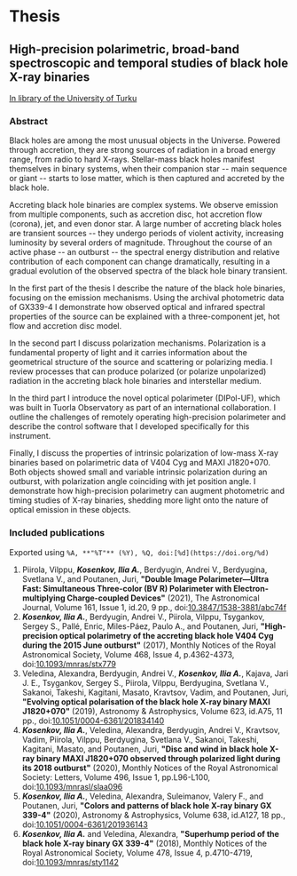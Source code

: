 # Thesis
## High-precision polarimetric, broad-band spectroscopic and temporal studies of black hole X-ray binaries

[In library of the University of Turku](https://www.utupub.fi/handle/10024/152618)
### Abstract

Black holes are among the most unusual objects in the Universe.
Powered through accretion, they are strong sources of radiation in a broad energy range, from radio to hard X-rays.
Stellar-mass black holes manifest themselves in binary systems, when their companion star -- main sequence or giant -- starts to lose matter, which is then captured and accreted by the black hole.

Accreting black hole binaries are complex systems.
We observe emission from multiple components, such as accretion disc, hot accretion flow (corona), jet, and even donor star.
A large number of accreting black holes are transient sources -- they undergo periods of violent activity, increasing luminosity by several orders of magnitude.
Throughout the course of an active phase -- an outburst -- the spectral energy distribution and relative contribution of each component can change dramatically, resulting in a gradual evolution of the observed spectra of the black hole binary transient.

In the first part of the thesis I describe the nature of the black hole binaries, focusing on the emission mechanisms. 
Using the archival photometric data of GX339-4 I demonstrate how observed optical and infrared spectral properties of the source can be explained with a three-component jet, hot flow and accretion disc model.

In the second part I discuss polarization mechanisms.
Polarization is a fundamental property of light and it carries information about the geometrical structure of the source and scattering or polarizing media.
I review processes that can produce polarized (or polarize unpolarized) radiation in the accreting black hole binaries and interstellar medium.

In the third part I introduce the novel optical polarimeter (DIPol-UF), which was built in Tuorla Observatory as part of an international collaboration.
I outline the challenges of remotely operating high-precision polarimeter and describe the control software that I developed specifically for this instrument.

Finally, I discuss the properties of intrinsic polarization of low-mass X-ray binaries based on polarimetric data of V404 Cyg and MAXI J1820+070.
Both objects showed small and variable intrinsic polarization during an outburst, with polarization angle coinciding with jet position angle.
I demonstrate how high-precision polarimetry can augment photometric and timing studies of X-ray binaries, shedding more light onto the nature of optical emission in these objects.
    
### Included publications
Exported using `%A, **"%T"** (%Y), %Q, doi:[%d](https://doi.org/%d)`


1. Piirola, Vilppu, _**Kosenkov, Ilia A.**_, Berdyugin, Andrei V., Berdyugina, Svetlana V., and Poutanen, Juri, **"Double Image Polarimeter—Ultra Fast: Simultaneous Three-color (BV R) Polarimeter with Electron-multiplying Charge-coupled Devices"** (2021), The Astronomical Journal, Volume 161, Issue 1, id.20, 9 pp., doi:[10.3847/1538-3881/abc74f](https://doi.org/10.3847/1538-3881/abc74f)
2. _**Kosenkov, Ilia A.**_, Berdyugin, Andrei V., Piirola, Vilppu, Tsygankov, Sergey S., Pallé, Enric, Miles-Páez, Paulo A., and Poutanen, Juri, **"High-precision optical polarimetry of the accreting black hole V404 Cyg during the 2015 June outburst"** (2017), Monthly Notices of the Royal Astronomical Society, Volume 468, Issue 4, p.4362-4373, doi:[10.1093/mnras/stx779](https://doi.org/10.1093/mnras/stx779)
3. Veledina, Alexandra, Berdyugin, Andrei V., _**Kosenkov, Ilia A.**_, Kajava, Jari J. E., Tsygankov, Sergey S., Piirola, Vilppu, Berdyugina, Svetlana V., Sakanoi, Takeshi, Kagitani, Masato, Kravtsov, Vadim, and Poutanen, Juri, **"Evolving optical polarisation of the black hole X-ray binary MAXI J1820+070"** (2019), Astronomy &amp; Astrophysics, Volume 623, id.A75, 11 pp., doi:[10.1051/0004-6361/201834140](https://doi.org/10.1051/0004-6361/201834140)
4. _**Kosenkov, Ilia A.**_, Veledina, Alexandra, Berdyugin, Andrei V., Kravtsov, Vadim, Piirola, Vilppu, Berdyugina, Svetlana V., Sakanoi, Takeshi, Kagitani, Masato, and Poutanen, Juri, **"Disc and wind in black hole X-ray binary MAXI J1820+070 observed through polarized light during its 2018 outburst"** (2020), Monthly Notices of the Royal Astronomical Society: Letters, Volume 496, Issue 1, pp.L96-L100, doi:[10.1093/mnrasl/slaa096](https://doi.org/10.1093/mnrasl/slaa096)
5. _**Kosenkov, Ilia A.**_, Veledina, Alexandra, Suleimanov, Valery F., and Poutanen, Juri, **"Colors and patterns of black hole X-ray binary GX 339-4"** (2020), Astronomy &amp; Astrophysics, Volume 638, id.A127, 18 pp., doi:[10.1051/0004-6361/201936143](https://doi.org/10.1051/0004-6361/201936143)
6. _**Kosenkov, Ilia A.**_ and Veledina, Alexandra, **"Superhump period of the black hole X-ray binary GX 339-4"** (2018), Monthly Notices of the Royal Astronomical Society, Volume 478, Issue 4, p.4710-4719, doi:[10.1093/mnras/sty1142](https://doi.org/10.1093/mnras/sty1142)


